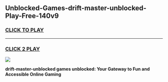
## Unblocked-Games-drift-master-unblocked-Play-Free-140v9
<h3>
<a href="https://premium76.site?title=drift-master-unblocked&ref=20M">CLICK TO PLAY</a></h3>
<hr>

<h3>
<a href="https://premium76.site?title=drift-master-unblocked&ref=20M">CLICK 2 PLAY</a>
  
</h3>

<a href="https://premium76.site?title=drift-master-unblocked&ref=19M"><img src="https://clearcache.store/games.png"></a>


**drift-master-unblocked games unblocked: Your Gateway to Fun and Accessible Online Gaming**
